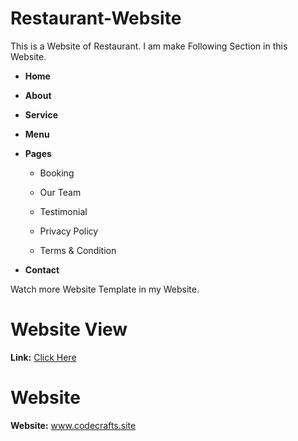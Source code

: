 # Restaurant-Website
This is a Website of Restaurant. I am make Following Section in this Website.

+ **Home**

+ **About**

+ **Service**

+ **Menu**

+ **Pages**

  + Booking
  
  + Our Team
  
  + Testimonial
  
  + Privacy Policy
  
  + Terms & Condition

+ **Contact**

Watch more Website Template in my Website.

# Website View
**Link:** [Click Here](https://abdullahzaheer1.github.io/Restaurant-Website/)   

# Website
**Website:**  www.codecrafts.site
